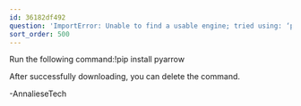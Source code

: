 ```yaml
---
id: 36182df492
question: 'ImportError: Unable to find a usable engine; tried using: ‘pyarrow’, ‘fastparquet’.'
sort_order: 500
---
```


Run the following command:!pip install pyarrow

After successfully downloading, you can delete the command.

-AnnalieseTech

